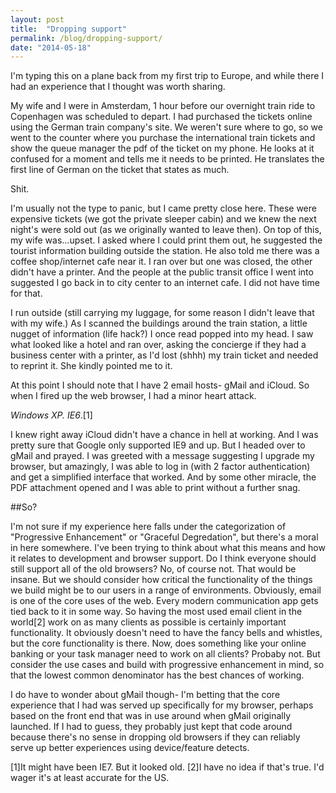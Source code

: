 ```yaml
---
layout: post
title:  "Dropping support"
permalink: /blog/dropping-support/
date: "2014-05-18"
---
```


I'm typing this on a plane back from my first trip to Europe, and while there I had an experience that I thought was worth sharing.

My wife and I were in Amsterdam, 1 hour before our overnight train ride to Copenhagen was scheduled to depart. I had purchased the tickets online using the German train company's site. We weren't sure where to go, so we went to the counter where you purchase the international train tickets and show the queue manager the pdf of the ticket on my phone. He looks at it confused for a moment and tells me it needs to be printed. He translates the first line of German on the ticket that states as much.

Shit.

I'm usually not the type to panic, but I came pretty close here. These were expensive tickets (we got the private sleeper cabin) and we knew the next night's were sold out (as we originally wanted to leave then). On top of this, my wife was...upset. I asked where I could print them out, he suggested the tourist information building outside the station. He also told me there was a coffee shop/internet cafe near it. I ran over but one was closed, the other didn't have a printer. And the people at the public transit office I went into suggested I go back in to city center to an internet cafe. I did not have time for that.

I run outside (still carrying my luggage, for some reason I didn't leave that with my wife.) As I scanned the buildings around the train station, a little nugget of information (life hack?) I once read popped into my head. I saw what looked like a hotel and ran over, asking the concierge if they had a business center with a printer, as I'd lost (shhh) my train ticket and needed to reprint it. She kindly pointed me to it.

At this point I should note that I have 2 email hosts- gMail and iCloud. So when I fired up the web browser, I had a minor heart attack. 

_Windows XP. IE6_.[1]

I knew right away iCloud didn't have a chance in hell at working. And I was pretty sure that Google only supported IE9 and up. But I headed over to gMail and prayed. I was greeted with a message suggesting I upgrade my browser, but amazingly, I was able to log in (with 2 factor authentication) and get a simplified interface that worked. And by some other miracle, the PDF attachment opened and I was able to print without a further snag.

##So?

I'm not sure if my experience here falls under the categorization of "Progressive Enhancement" or "Graceful Degredation", but there's a moral in here somewhere. I've been trying to think about what this means and how it relates to development and browser support. Do I think everyone should still support all of the old browsers? No, of course not. That would be insane. But we should consider how critical the functionality of the things we build might be to our users in a range of environments. Obviously, email is one of the core uses of the web. Every modern communication app gets tied back to it in some way. So having the most used email client in the world[2] work on as many clients as possible is certainly important functionality. It obviously doesn't need to have the fancy bells and whistles, but the core functionality is there. Now, does something like your online banking or your task manager need to work on all clients? Probaby not. But consider the use cases and build with progressive enhancement in mind, so that the lowest common denominator has the best chances of working.

I do have to wonder about gMail though- I'm betting that the core experience that I had was served up specifically for my browser, perhaps based on the front end that was in use around when gMail originally launched. If I had to guess, they probably just kept that code around because there's no sense in dropping old browsers if they can reliably serve up better experiences using device/feature detects.


[1]It might have been IE7. But it looked old.
[2]I have no idea if that's true. I'd wager it's at least accurate for the US.